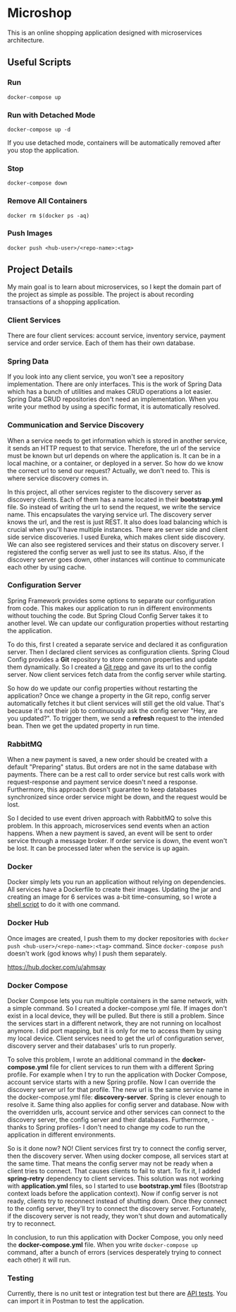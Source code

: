 # Microshop

This is an online shopping application designed with microservices architecture.

## Useful Scripts

### Run

`docker-compose up`

### Run with Detached Mode

`docker-compose up -d`

If you use detached mode, containers will be automatically removed after you stop the application.

### Stop

`docker-compose down`

### Remove All Containers

`docker rm $(docker ps -aq)`

### Push Images

`docker push <hub-user>/<repo-name>:<tag>`

## Project Details

My main goal is to learn about microservices, so I kept the domain part of the project as simple as possible. The
project is about recording transactions of a shopping application.

### Client Services

There are four client services: account service, inventory service, payment service and order service. Each of them has
their own database.

### Spring Data

If you look into any client service, you won't see a repository implementation. There are only interfaces. This is the
work of Spring Data which has a bunch of utilities and makes CRUD operations a lot easier. Spring Data CRUD repositories
don't need an implementation. When you write your method by using a specific format, it is automatically resolved.

### Communication and Service Discovery

When a service needs to get information which is stored in another service, it sends an HTTP request to that service.
Therefore, the url of the service must be known but url depends on where the application is. It can be in a local
machine, or a container, or deployed in a server. So how do we know the correct url to send our request? Actually, we
don't need to. This is where service discovery comes in.

In this project, all other services register to the discovery server as discovery clients. Each of them has a name
located in their <b>bootstrap.yml</b> file. So instead of writing the url to send the request, we write the service
name. This encapsulates the varying service url. The discovery server knows the url, and the rest is just REST. It also
does load balancing which is crucial when you'll have multiple instances. There are server side and client side service
discoveries. I used Eureka, which makes client side discovery. We can also see registered services and their status on
discovery server. I registered the config server as well just to see its status. Also, if the discovery server goes
down, other instances will continue to communicate each other by using cache.

### Configuration Server

Spring Framework provides some options to separate our configuration from code. This makes our application to run in
different environments without touching the code. But Spring Cloud Config Server takes it to another level. We can
update our configuration properties without restarting the application.

To do this, first I created a separate service and declared it as configuration server. Then I declared client services
as configuration clients. Spring Cloud Config provides a <b>Git</b> repository to store common properties and update
them dynamically. So I created a <a href="https://github.com/ahmsay/Microshop-Configuration" target="_blank">Git
repo</a> and gave its url to the config server. Now client services fetch data from the config server while starting.

So how do we update our config properties without restarting the application? Once we change a property in the Git repo,
config server automatically fetches it but client services will still get the old value. That's because it's not their
job to continuously ask the config server "Hey, are you updated?". To trigger them, we send a <b>refresh</b> request to
the intended bean. Then we get the updated property in run time.

### RabbitMQ

When a new payment is saved, a new order should be created with a default "Preparing" status. But orders are not in the
same database with payments. There can be a rest call to order service but rest calls work with request-response and
payment service doesn't need a response. Furthermore, this approach doesn't guarantee to keep databases synchronized
since order service might be down, and the request would be lost.

So I decided to use event driven approach with RabbitMQ to solve this problem. In this approach, microservices send
events when an action happens. When a new payment is saved, an event will be sent to order service through a message
broker. If order service is down, the event won't be lost. It can be processed later when the service is up again.

### Docker

Docker simply lets you run an application without relying on dependencies. All services have a Dockerfile to create
their images. Updating the jar and creating an image for 6 services was a-bit time-consuming, so I wrote
a <a href="https://github.com/ahmsay/Microshop/blob/master/project-configuration/build_images.sh" target="_blank">shell
script</a> to do it with one command.

### Docker Hub

Once images are created, I push them to my docker repositories with `docker push <hub-user>/<repo-name>:<tag>` command.
Since `docker-compose push` doesn't work (god knows why) I push them separately.

https://hub.docker.com/u/ahmsay

### Docker Compose

Docker Compose lets you run multiple containers in the same network, with a simple command. So I created a
docker-compose.yml file. If images don't exist in a local device, they will be pulled. But there is still a problem.
Since the services start in a different network, they are not running on localhost anymore. I did port mapping, but it
is only for me to access them by using my local device. Client services need to get the url of configuration server,
discovery server and their databases' urls to run properly.

To solve this problem, I wrote an additional command in the <b>docker-compose.yml</b> file for client services to run
them with a different Spring profile. For example when I try to run the application with Docker Compose, account service
starts with a new Spring profile. Now I can override the discovery server url for that profile. The new url is the same
service name in the docker-compose.yml file: <b>discovery-server</b>. Spring is clever enough to resolve it. Same thing
also applies for config server and database. Now with the overridden urls, account service and other services can
connect to the discovery server, the config server and their databases. Furthermore, -thanks to Spring profiles- I don't
need to change my code to run the application in different environments.

So is it done now? NO! Client services first try to connect the config server, then the discovery server. When using
docker compose, all services start at the same time. That means the config server may not be ready when a client tries
to connect. That causes clients to fail to start. To fix it, I added <b>spring-retry</b> dependency to client services.
This solution was not working with <b>application.yml</b> files, so I started to use <b>bootstrap.yml</b>
files (Bootstrap context loads before the application context). Now if config server is not ready, clients try to
reconnect instead of shutting down. Once they connect to the config server, they'll try to connect the discovery server.
Fortunately, if the discovery server is not ready, they won't shut down and automatically try to reconnect.

In conclusion, to run this application with Docker Compose, you only need the <b>docker-compose.yml</b> file. When you
write `docker-compose up` command, after a bunch of errors (services desperately trying to connect each other) it will
run.

### Testing

Currently, there is no unit test or integration test but there
are <a href="https://github.com/ahmsay/Microshop/blob/master/project-configuration/microshop.postman_collection.json" target="_blank">
API tests</a>. You can import it in Postman to test the application.
